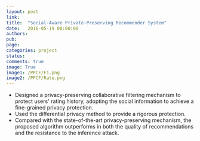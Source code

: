 ```yaml
---
layout: post
link: 
title:  "Social-Aware Private-Preserving Recommender System"
date:   2016-05-19 00:00:00
authors: 
pub: 
page: 
categories: project
status:
comments: true
image: True
image1: /PPCF/F1.png
image2: /PPCF/Rate.png 
---
```

<ul>
<li>Designed a privacy-preserving collaborative filtering mechanism to protect users' rating history, adopting the social information to achieve a fine-grained privacy protection.</li>
<li>Used the differential privacy method to provide a rigorous protection.</li>
<li>Compared with the state-of-the-art privacy-preserving mechanism, the proposed algorithm outperforms in both the quality of recommendations and the resistance to the inference attack.</li>
</ul>